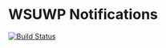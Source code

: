 # WSUWP Notifications

[![Build Status](https://travis-ci.org/washingtonstateuniversity/WSUWP-Plugin-Notifications.svg?branch=master)](https://travis-ci.org/washingtonstateuniversity/WSUWP-Plugin-Notifications)
